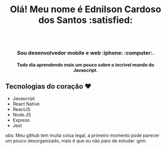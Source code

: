 <h1 align="center">Olá! Meu nome é Ednilson Cardoso dos Santos :satisfied:</h1><br/>
<br/>
<h3 align="center">Sou desenvolvedor mobile e web :iphone: :computer:.</h3>
<h4 align="center">Todo dia aprendendo mais um pouco sobre o incrivel mundo do Javascript.</h4>

## Tecnologias do coração :heart:
<ul>
  <li style={{"list-style: none;"}}>Javascript</li>
  <li>React Native</li>
  <li>ReactJS</li> 
  <li>Node.JS</li>
  <li>Express</li>
  <li>Jest</li>
</ul>
 
 
 <p>obs: Meu github tem muita coisa legal, a primeiro momento pode parecer um pouco desorganizado, mais é que eu não paro de estudar :grin:<p>
